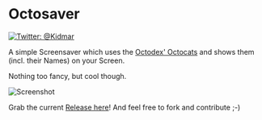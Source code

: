 # Octosaver

[![Twitter: @Kidmar](https://img.shields.io/badge/contact-@Kidmar-blue.svg?style=flat)](https://twitter.com/Kidmar)

A simple Screensaver which uses the [Octodex' Octocats](http://octodex.github.com) and shows them (incl. their Names) on your Screen.

Nothing too fancy, but cool though.

![Screenshot](https://raw.github.com/kimar/Octosaver/master/Release/Screenshot.png)

Grab the current [Release here](https://github.com/kimar/Octosaver/raw/master/Release/Octosaver.saver.zip)!
And feel free to fork and contribute ;-)
